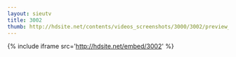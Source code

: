 ```yaml
---
layout: sieutv
title: 3002
thumb: http://hdsite.net/contents/videos_screenshots/3000/3002/preview_360p.mp4.jpg
---
```

{% include iframe src='http://hdsite.net/embed/3002' %}
 
